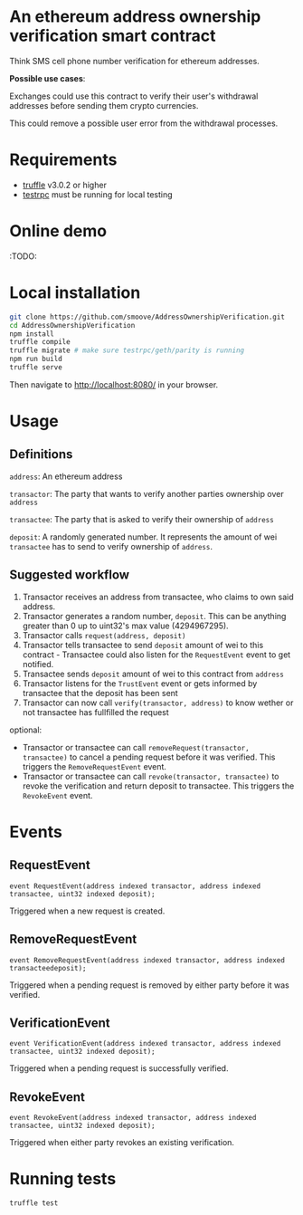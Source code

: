 # An ethereum address ownership verification smart contract
Think SMS cell phone number verification for ethereum addresses.

**Possible use cases**:

Exchanges could use this contract to verify their user's withdrawal addresses before sending them crypto currencies.

This could remove a possible user error from the withdrawal processes.

# Requirements
* [truffle](http://truffleframework.com) v3.0.2 or higher
* [testrpc](https://github.com/ethereumjs/testrpc) must be running for local testing

# Online demo
:TODO:

# Local installation
```bash
git clone https://github.com/smoove/AddressOwnershipVerification.git
cd AddressOwnershipVerification
npm install
truffle compile
truffle migrate # make sure testrpc/geth/parity is running
npm run build
truffle serve
```

Then navigate to [http://localhost:8080/](http://localhost:8080/) in your browser.

# Usage
## Definitions
`address`:    An ethereum address

`transactor`: The party that wants to verify another parties ownership over `address`

`transactee`: The party that is asked to verify their ownership of `address`

`deposit`:    A randomly generated number. It represents the amount of wei `transactee` has to send to verify ownership of `address`.

## Suggested workflow
1. Transactor receives an address from transactee, who claims to own said address.
2. Transactor generates a random number, `deposit`. This can be anything greater than 0 up to uint32's max value (4294967295).
3. Transactor calls `request(address, deposit)`
4. Transactor tells transactee to send `deposit` amount of wei to this contract - Transactee could also listen for the `RequestEvent` event to get notified.
5. Transactee sends `deposit` amount of wei to this contract from `address`
6. Transactor listens for the `TrustEvent` event or gets informed by transactee that the deposit has been sent
7. Transactor can now call `verify(transactor, address)` to know wether or not transactee has fullfilled the request

optional:
* Transactor or transactee can call `removeRequest(transactor, transactee)` to cancel a pending request before it was verified. This triggers the `RemoveRequestEvent` event.
* Transactor or transactee can call `revoke(transactor, transactee)` to revoke the verification and return deposit to transactee. This triggers the `RevokeEvent` event.

# Events
## RequestEvent
```
event RequestEvent(address indexed transactor, address indexed transactee, uint32 indexed deposit);
```
Triggered when a new request is created.

## RemoveRequestEvent
```
event RemoveRequestEvent(address indexed transactor, address indexed transacteedeposit); 
```
Triggered when a pending request is removed by either party before it was verified.

## VerificationEvent
```
event VerificationEvent(address indexed transactor, address indexed transactee, uint32 indexed deposit); 
```
Triggered when a pending request is successfully verified.

## RevokeEvent
```
event RevokeEvent(address indexed transactor, address indexed transactee, uint32 indexed deposit);  
```
Triggered when either party revokes an existing verification.

# Running tests
```bash
truffle test
```

